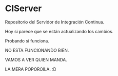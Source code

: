 CIServer
========

Repositorio del Servidor de Integración Continua.

Hoy si parece que se están actualizando los cambios.

Probando si funciona.

NO ESTA FUNCIONANDO BIEN.

VAMOS A VER QUIEN MANDA.

LA MERA POPOROILA. :D
